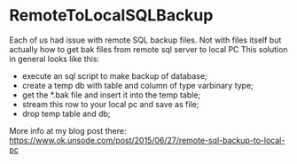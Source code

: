 # RemoteToLocalSQLBackup
Each of us had issue with remote SQL backup files. Not with files itself but actually how to get bak files from remote sql server to local PC
This solution in general looks like this:
- execute an sql script to make backup of database;
- create a temp db with table and column of type varbinary type;
- get the *.bak file and insert it into the temp table;
- stream this row to your local pc and save as file;
- drop temp table and db;

More info at my blog post there: https://www.ok.unsode.com/post/2015/06/27/remote-sql-backup-to-local-pc
